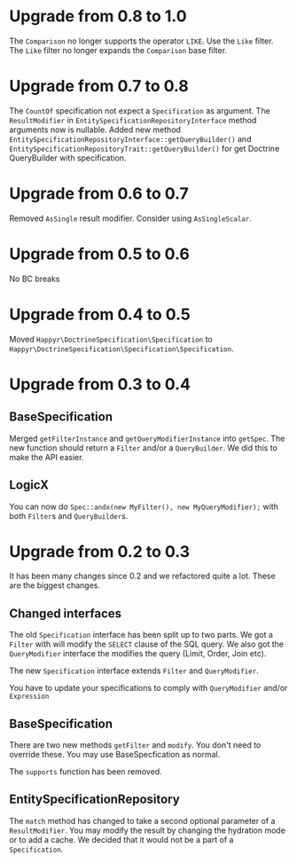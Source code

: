 # Upgrade from 0.8 to 1.0

The `Comparison` no longer supports the operator `LIKE`. Use the `Like` filter.
The `Like` filter no longer expands the `Comparison` base filter.

# Upgrade from 0.7 to 0.8

The `CountOf` specification not expect a `Specification` as argument.
The `ResultModifier` in `EntitySpecificationRepositoryInterface` method arguments now is nullable.
Added new method `EntitySpecificationRepositoryInterface::getQueryBuilder()` and
`EntitySpecificationRepositoryTrait::getQueryBuilder()` for get Doctrine QueryBuilder with specification.

# Upgrade from 0.6 to 0.7

Removed `AsSingle` result modifier. Consider using `AsSingleScalar`.

# Upgrade from 0.5 to 0.6

No BC breaks

# Upgrade from 0.4 to 0.5

Moved `Happyr\DoctrineSpecification\Specification` to `Happyr\DoctrineSpecification\Specification\Specification`.

# Upgrade from 0.3 to 0.4

## BaseSpecification

Merged `getFilterInstance` and `getQueryModifierInstance` into `getSpec`. The new function should return a `Filter`
and/or a `QueryBuilder`. We did this to make the API easier.

## LogicX

You can now do `Spec::andx(new MyFilter(), new MyQueryModifier);` with both `Filter`s and `QueryBuilder`s.

# Upgrade from 0.2 to 0.3

It has been many changes since 0.2 and we refactored quite a lot. These are the biggest changes.

## Changed interfaces

The old `Specification` interface has been split up to two parts. We got a `Filter` with will modify the `SELECT`
clause of the SQL query. We also got the `QueryModifier` interface the modifies the query (Limit, Order, Join etc). 

The new `Specification` interface extends `Filter` and `QueryModifier`.

You have to update your specifications to comply with `QueryModifier` and/or `Expression`


## BaseSpecification

There are two new methods `getFilter` and `modify`. You don't need to override these. You may use BaseSpecfication as
normal. 

The `supports` function has been removed.

## EntitySpecificationRepository

The `match` method has changed to take a second optional parameter of a `ResultModifier`. You may modify the result by
changing the hydration mode or to add a cache. We decided that it would not be a part of a `Specification`.
